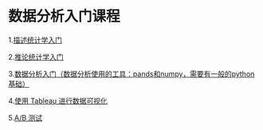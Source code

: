# 数据分析入门课程
<!--
.. title: 数据分析入门课程
.. slug: 数据分析入门课程
.. tags: statics,  data-analysis
.. category: Statistics
.. guid: 03
.. description:  数据分析入门课程和链接
.. date: 2017-10-13 00:20:00 UTC+08:00
.. base_url: http://www.testfield.cc/
.. type: text
-->

1.[描述统计学入门](https://cn.udacity.com/course/intro-to-descriptive-statistics--ud827)

2.[推论统计学入门](https://cn.udacity.com/course/intro-to-inferential-statistics--ud201)

3.[数据分析入门（数据分析使用的工具：pands和numpy，需要有一般的python基础）](https://cn.udacity.com/course/intro-to-data-analysis--ud170)

4.[使用 Tableau 进行数据可视化](https://cn.udacity.com/course/data-visualization-in-tableau--ud1006)

5.[A/B 测试](https://cn.udacity.com/course/ab-testing--ud257)